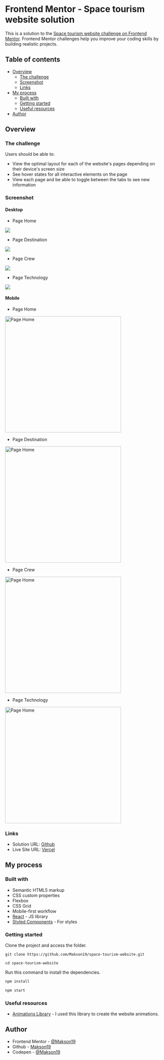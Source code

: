 # Frontend Mentor - Space tourism website solution

This is a solution to the [Space tourism website challenge on Frontend Mentor](https://www.frontendmentor.io/challenges/space-tourism-multipage-website-gRWj1URZ3). Frontend Mentor challenges help you improve your coding skills by building realistic projects. 

## Table of contents

- [Overview](#overview)
  - [The challenge](#the-challenge)
  - [Screenshot](#screenshot)
  - [Links](#links)
- [My process](#my-process)
  - [Built with](#built-with)
  - [Getting started](#getting-started)
  - [Useful resources](#useful-resources)
- [Author](#author)


## Overview

### The challenge

Users should be able to:

- View the optimal layout for each of the website's pages depending on their device's screen size
- See hover states for all interactive elements on the page
- View each page and be able to toggle between the tabs to see new information

### Screenshot

#### Desktop

- Page Home

![](./screenshots/desktop/home-desktop.png)

- Page Destination

![](./screenshots/desktop/destination-desktop.png)

- Page Crew

![](./screenshots/desktop//crew-desktop.png)

- Page Technology

![](./screenshots/desktop/technology-desktop.png)


#### Mobile

- Page Home

<img src="./screenshots/mobile/home-mobile.png" alt="Page Home" width="375">

- Page Destination

<img src="./screenshots/mobile/destination-mobile.png" alt="Page Home" width="375">

- Page Crew

<img src="./screenshots/mobile/crew-mobile.png" alt="Page Home" width="375">

- Page Technology

<img src="./screenshots/mobile/technology-mobile.png" alt="Page Home" width="375">

### Links

- Solution URL: [Github](https://github.com/Makson19/space-tourism-website)
- Live Site URL: [Vercel](https://your-live-site-url.com)

## My process

### Built with

- Semantic HTML5 markup
- CSS custom properties
- Flexbox
- CSS Grid
- Mobile-first workflow
- [React](https://reactjs.org/) - JS library
- [Styled Components](https://styled-components.com/) - For styles


### Getting started

Clone the project and access the folder.

```git
git clone https://github.com/Makson19/space-tourism-website.git

cd space-tourism-website
```

Run this command to install the dependencies.

```js
npm install

npm start
```

### Useful resources

- [Animations Library](https://formidable.com/open-source/react-animations/#:~:text=A%20collection%20of%20animations%20that,implements%20all%20animations%20from%20animate.) - I used this library to create the website animations.



## Author

- Frontend Mentor - [@Makson19](https://www.frontendmentor.io/profile/Makson19)
- Github - [Makson19](https://github.com/Makson19)
- Codepen - [@Makson19](https://codepen.io/Makson19)

